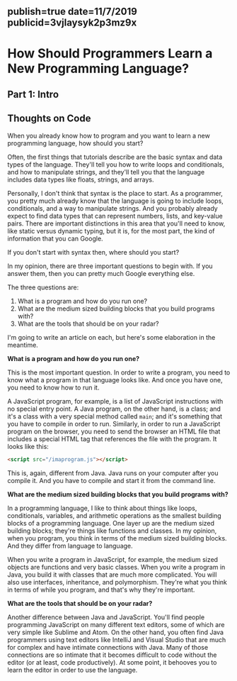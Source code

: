 publish=true
date=11/7/2019
publicid=3vjlaysyk2p3mz9x
---
# How Should Programmers Learn a New Programming Language?
## Part 1: Intro
## Thoughts on Code

When you already know how to program and you want to learn a new programming language, how should you start?

Often, the first things that tutorials describe are the basic syntax and data types of the language. They'll tell you how to write loops and conditionals, and how to manipulate strings, and they'll tell you that the language includes data types like floats, strings, and arrays.

Personally, I don't think that syntax is the place to start. As a programmer, you pretty much already know that the language is going to include loops, conditionals, and a way to manipulate strings. And you probably already expect to find data types that can represent numbers, lists, and key-value pairs. There are important distinctions in this area that you'll need to know, like static versus dynamic typing, but it is, for the most part, the kind of information that you can Google.

If you don't start with syntax then, where should you start?  

In my opinion, there are three important questions to begin with. If you answer them, then you can pretty much Google everything else.

The three questions are:

1) What is a program and how do you run one?
2) What are the medium sized building blocks that you build programs with?
3) What are the tools that should be on your radar?

I'm going to write an article on each, but here's some elaboration in the meantime.

**What is a program and how do you run one?**

This is the most important question. In order to write a program, you need to know what a program in that language looks like. And once you have one, you need to know how to run it.

A JavaScript program, for example, is a list of JavaScript instructions with no special entry point. A Java program, on the other hand, is a class; and it's a class with a very special method called `main`; and it's something that you have to compile in order to run.
Similarly, in order to run a JavaScript program on the browser, you need to send the browser an HTML file that includes a special HTML tag that references the file with the program. It looks like this:

```html
<script src="/imaprogram.js"></script>
```

This is, again, different from Java. Java runs on your computer after you compile it. And you have to compile and start it from the command line.

**What are the medium sized building blocks that you build programs with?**

In a programming language, I like to think about things like loops, conditionals, variables, and arithmetic operations as the smallest building blocks of a programming language. One layer up are the medium sized building blocks; they're things like functions and classes. In my opinion, when you program, you think in terms of the medium sized building blocks. And they differ from language to language.

When you write a program in JavaScript, for example, the medium sized objects are functions and very basic classes. When you write a program in Java, you build it with classes that are much more complicated. You will also use interfaces, inheritance, and polymorphism. They're what you think in terms of while you program, and that's why they're important.

**What are the tools that should be on your radar?**

Another difference between Java and JavaScript. You'll find people programming JavaScript on many different text editors, some of which are very simple like Sublime and Atom. On the other hand, you often find Java programmers using text editors like IntelliJ and Visual Studio that are much for complex and have intimate connections with Java. Many of those connections are so intimate that it becomes difficult to code without the editor (or at least, code productively). At some point, it behooves you to learn the editor in order to use the language.
